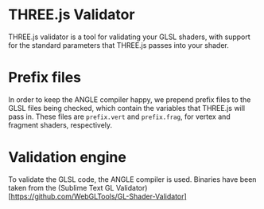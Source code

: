 THREE.js Validator
==================

THREE.js validator is a tool for validating your GLSL shaders, with support for the standard parameters that THREE.js passes into your shader.

Prefix files
============

In order to keep the ANGLE compiler happy, we prepend prefix files to the GLSL files being checked, which contain the variables that THREE.js will pass in. These files are `prefix.vert` and `prefix.frag`, for vertex and fragment shaders, respectively.

Validation engine
=================

To validate the GLSL code, the ANGLE compiler is used. Binaries have been taken from the (Sublime Text GL Validator)[https://github.com/WebGLTools/GL-Shader-Validator]
